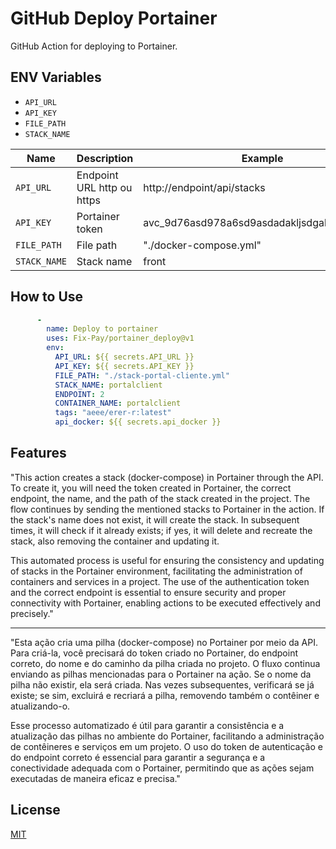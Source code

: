 # GitHub Deploy Portainer

GitHub Action for deploying to Portainer.

## ENV Variables

- `API_URL`
- `API_KEY`
- `FILE_PATH`
- `STACK_NAME`

| Name          | Description               | Example                           |
| ------------- | ------------------------- | --------------------------------- |
| `API_URL`     | Endpoint URL  http ou https            | http://endpoint/api/stacks        |
| `API_KEY`     | Portainer token           | avc_9d76asd978a6sd9asdadakljsdgaksdgasasd= |
| `FILE_PATH`   | File path                 | "./docker-compose.yml"            |
| `STACK_NAME`  | Stack name                | front                             |

## How to Use

```yaml
      -
        name: Deploy to portainer
        uses: Fix-Pay/portainer_deploy@v1
        env:
          API_URL: ${{ secrets.API_URL }}
          API_KEY: ${{ secrets.API_KEY }}
          FILE_PATH: "./stack-portal-cliente.yml"
          STACK_NAME: portalclient
          ENDPOINT: 2
          CONTAINER_NAME: portalclient   
          tags: "aeee/erer-r:latest"
          api_docker: ${{ secrets.api_docker }}
```
## Features
"This action creates a stack (docker-compose) in Portainer through the API. To create it, you will need the token created in Portainer, the correct endpoint, the name, and the path of the stack created in the project. The flow continues by sending the mentioned stacks to Portainer in the action. If the stack's name does not exist, it will create the stack. In subsequent times, it will check if it already exists; if yes, it will delete and recreate the stack, also removing the container and updating it.

This automated process is useful for ensuring the consistency and updating of stacks in the Portainer environment, facilitating the administration of containers and services in a project. The use of the authentication token and the correct endpoint is essential to ensure security and proper connectivity with Portainer, enabling actions to be executed effectively and precisely."


---
"Esta ação cria uma pilha (docker-compose) no Portainer por meio da API. Para criá-la, você precisará do token criado no Portainer, do endpoint correto, do nome e do caminho da pilha criada no projeto. O fluxo continua enviando as pilhas mencionadas para o Portainer na ação. Se o nome da pilha não existir, ela será criada. Nas vezes subsequentes, verificará se já existe; se sim, excluirá e recriará a pilha, removendo também o contêiner e atualizando-o.

Esse processo automatizado é útil para garantir a consistência e a atualização das pilhas no ambiente do Portainer, facilitando a administração de contêineres e serviços em um projeto. O uso do token de autenticação e do endpoint correto é essencial para garantir a segurança e a conectividade adequada com o Portainer, permitindo que as ações sejam executadas de maneira eficaz e precisa."
## License
[MIT](https://github.com/Hugollemos/portainer_stack_deploy/blob/main/LICENSE)
